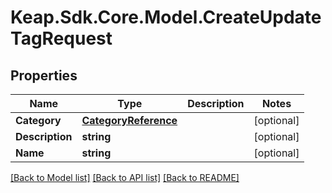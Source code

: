 # Keap.Sdk.Core.Model.CreateUpdateTagRequest

## Properties

Name | Type | Description | Notes
------------ | ------------- | ------------- | -------------
**Category** | [**CategoryReference**](CategoryReference.md) |  | [optional] 
**Description** | **string** |  | [optional] 
**Name** | **string** |  | [optional] 

[[Back to Model list]](../README.md#documentation-for-models) [[Back to API list]](../README.md#documentation-for-api-endpoints) [[Back to README]](../README.md)

